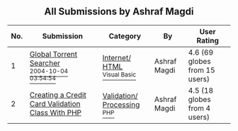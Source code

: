 ﻿<div align="center">

## All Submissions by Ashraf Magdi

</div>

No.  | Submission | Category | By   | User Rating
---- | ---------- | -------- | ---- | -----------
1 | [Global Torrent Searcher<br /><sup>2004-10-04 03:54:54</sup>](https://github.com/Planet-Source-Code/ashraf-magdi-global-torrent-searcher__1-56558) | [Internet/ HTML<br /><sup>Visual Basic</sup>](../ByCategory/internet-html__1-34.md) | Ashraf Magdi | 4.6 (69 globes from 15 users)
2 | [Creating a Credit Card Validation Class With PHP<br />](https://github.com/Planet-Source-Code/ashraf-magdi-creating-a-credit-card-validation-class-with-php__8-1637) | [Validation/ Processing<br /><sup>PHP</sup>](../ByCategory/validation-processing__8-16.md) | Ashraf Magdi | 4.5 (18 globes from 4 users)
